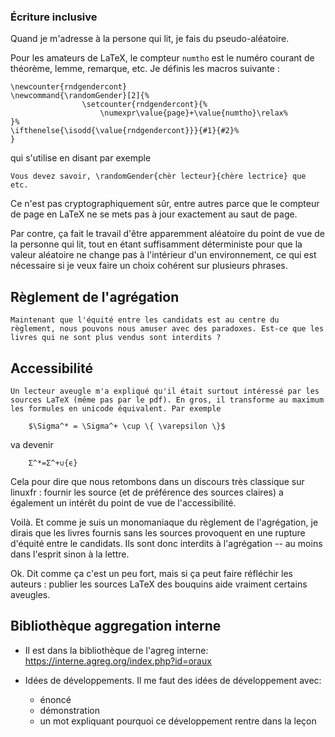 

### Écriture inclusive

Quand je m'adresse à la persone qui lit, je fais du pseudo-aléatoire.

Pour les amateurs de LaTeX, le compteur `numtho` est le numéro courant de théorème, lemme, remarque, etc. Je définis les macros suivante :
```
\newcounter{rndgendercont}
\newcommand{\randomGender}[2]{%
                \setcounter{rndgendercont}{%
                    \numexpr\value{page}+\value{numtho}\relax%
}%
\ifthenelse{\isodd{\value{rndgendercont}}}{#1}{#2}%
}
```
qui s'utilise en disant par exemple
```
Vous devez savoir, \randomGender{chèr lecteur}{chère lectrice} que etc.
```

Ce n'est pas cryptographiquement sûr, entre autres parce que le compteur de page en LaTeX ne se mets pas à jour exactement au saut de page.

Par contre, ça fait le travail d'être apparemment aléatoire du point de vue de la personne qui lit, tout en étant suffisamment déterministe pour que la valeur aléatoire ne change pas à l'intérieur d'un environnement, ce qui est nécessaire si je veux faire un choix cohérent sur plusieurs phrases.


## Règlement de l'agrégation

    Maintenant que l'équité entre les candidats est au centre du règlement, nous pouvons nous amuser avec des paradoxes. Est-ce que les livres qui ne sont plus vendus sont interdits ?

## Accessibilité

    Un lecteur aveugle m'a expliqué qu'il était surtout intéressé par les sources LaTeX (même pas par le pdf). En gros, il transforme au maximum les formules en unicode équivalent. Par exemple 
```
    $\Sigma^* = \Sigma^+ \cup \{ \varepsilon \}$ 
```
va devenir 
```
    Σ^*=Σ^+∪{ϵ}
```

Cela pour dire que nous retombons dans un discours très classique sur linuxfr : fournir les source (et de préférence des sources claires) a également un intérêt du point de vue de l'accessibilité.

Voilà. Et comme je suis un monomaniaque du règlement de l'agrégation, je dirais que les livres fournis sans les sources provoquent en une rupture d'équité entre le candidats. Ils sont donc interdits à l'agrégation -- au moins dans l'esprit sinon à la lettre.

Ok. Dit comme ça c'est un peu fort, mais si ça peut faire réfléchir les auteurs : publier les sources LaTeX des bouquins aide vraiment certains aveugles.

## Bibliothèque aggregation interne

- Il est dans la bibliothèque de l'agreg interne:  https://interne.agreg.org/index.php?id=oraux


- Idées de développements. Il me faut des idées de développement avec:
    * énoncé
    * démonstration
    * un mot expliquant pourquoi ce développement rentre dans la leçon

